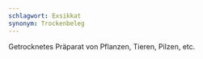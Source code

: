 ```yaml
---
schlagwort: Exsikkat
synonym: Trockenbeleg
---
```

Getrocknetes Präparat von Pflanzen, Tieren, Pilzen, etc.

